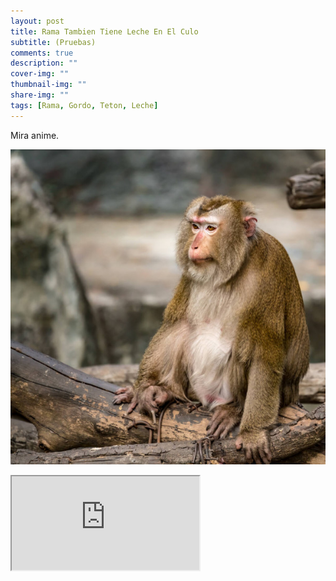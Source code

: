 ```yaml
---
layout: post
title: Rama Tambien Tiene Leche En El Culo
subtitle: (Pruebas)
comments: true
description: ""
cover-img: ""
thumbnail-img: ""
share-img: ""
tags: [Rama, Gordo, Teton, Leche]
---
```


Mira anime.

![Rama](/assets/img/ramamacaco.png)

<div class="video-container"><iframe src="https://media.tenor.co/videos/a7494f2eb51f3fd3ff6abb49ea982aab/mp4"></iframe></div>
